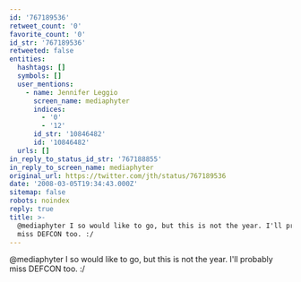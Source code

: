 ```yaml
---
id: '767189536'
retweet_count: '0'
favorite_count: '0'
id_str: '767189536'
retweeted: false
entities:
  hashtags: []
  symbols: []
  user_mentions:
    - name: Jennifer Leggio
      screen_name: mediaphyter
      indices:
        - '0'
        - '12'
      id_str: '10846482'
      id: '10846482'
  urls: []
in_reply_to_status_id_str: '767188855'
in_reply_to_screen_name: mediaphyter
original_url: https://twitter.com/jth/status/767189536
date: '2008-03-05T19:34:43.000Z'
sitemap: false
robots: noindex
reply: true
title: >-
  @mediaphyter I so would like to go, but this is not the year. I'll probably
  miss DEFCON too. :/
---
```


@mediaphyter I so would like to go, but this is not the year. I'll probably miss DEFCON too. :/